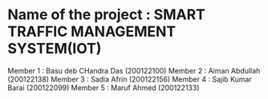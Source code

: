# Name of the project : SMART TRAFFIC MANAGEMENT SYSTEM(IOT)
Member 1 : Basu deb CHandra Das (200122100)
Member 2 : Aiman Abdullah (200122138)
Member 3 : Sadia Afrin (200122156)
Member 4 : Sajib Kumar Barai (200122099)
Member 5 : Maruf Ahmed (200122133)
